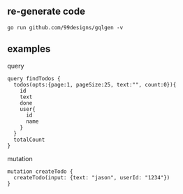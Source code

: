 ## re-generate code

```
go run github.com/99designs/gqlgen -v
```

## examples
query
```gql
query findTodos {
  todos(opts:{page:1, pageSize:25, text:"", count:0}){
    id
    text
    done
    user{
      id
      name
    }
  }
  totalCount
}
```
mutation
```gql
mutation createTodo {
  createTodo(input: {text: "jason", userId: "1234"})
}
```